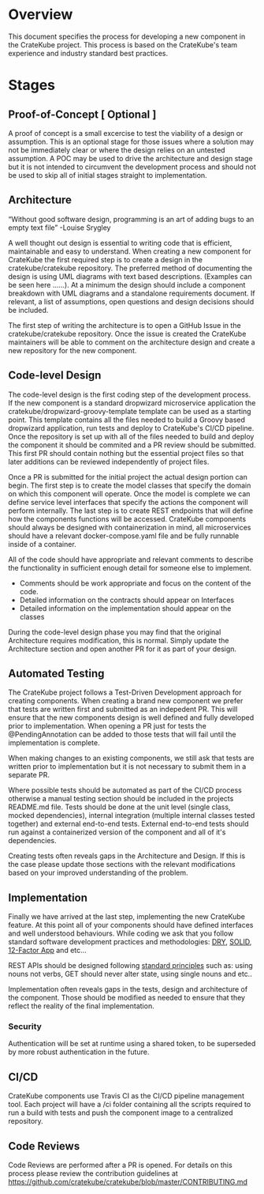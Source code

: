 # Overview
This document specifies the process for developing a new component in the CrateKube project. This process is based on the CrateKube's team experience and industry standard best practices. 

# Stages
##  Proof-of-Concept [ Optional ]
A proof of concept is a small excercise to test the viability of a design or assumption. This is an optional stage for those issues where a solution may not be immediately clear or where the design relies on an untested assumption. A POC may be used to drive the architecture and design stage but it is not intended to circumvent the development process and should not be used to skip all of initial stages straight to implementation. 

##  Architecture

“Without good software design, programming is an art of adding bugs to an empty text file” -Louise Srygley

A well thought out design is essential to writing code that is efficient, maintainable and easy to understand. When creating a new component for CrateKube the first required step is to create a design in the cratekube/cratekube repository. The preferred method of documenting the design is using UML diagrams with text based descriptions. (Examples can be seen here ......). At a minimum the design should include a component breakdown with UML diagrams and a standalone requirements document. If relevant, a list of assumptions, open questions and design decisions should be included. 

The first step of writing the architecture is to open a GitHub Issue in the cratekube/cratekube repository. Once the issue is created the CrateKube maintainers will be able to comment on the architecture design and create a new repository for the new component.

##  Code-level Design
The code-level design is the first coding step of the development process. If the new component is a standard dropwizard microservice application the cratekube/dropwizard-groovy-template template can be used as a starting point. This template contains all the files needed to build a Groovy based dropwizard application, run tests and deploy to CrateKube's CI/CD pipeline. Once the repository is set up with all of the files needed to build and deploy the component it should be commited and a PR review should be submitted. This first PR should contain nothing but the essential project files so that later additions can be reviewed independently of project files. 

Once a PR is submitted for the initial project the actual design portion can begin. The first step is to create the model classes that specify the domain on which this component will operate. Once the model is complete we can define service level interfaces that specify the actions the component will perform internally. The last step is to create REST endpoints that will define how the components functions will be accessed. CrateKube components should always be designed with containerization in mind, all microservices should have a relevant docker-compose.yaml file and be fully runnable inside of a container. 

All of the code should have appropriate and relevant comments to describe the functionality in sufficient enough detail for someone else to implement.
- Comments should be work appropriate and focus on the content of the code.
- Detailed information on the contracts should appear on Interfaces
- Detailed information on the implementation should appear on the classes 

During the code-level design phase you may find that the original Architecture requires modification, this is normal. Simply update the Architecture section and open another PR for it as part of your design.  

##  Automated Testing
The CrateKube project follows a Test-Driven Development approach for creating components. When creating a brand new component we prefer that tests are written first and submitted as an indepedent PR. This will ensure that the new components design is well defined and fully developed prior to implementation. When opening a PR just for tests the @PendingAnnotation can be added to those tests that will fail until the implementation is complete. 

When making changes to an existing components, we still ask that tests are written prior to implementation but it is not necessary to submit them in a separate PR. 

Where possible tests should be automated as part of the CI/CD process otherwise a manual testing section should be included in the projects README.md file. Tests should be done at the unit level (single class, mocked dependencies), internal integration (multiple internal classes tested together) and external end-to-end tests. External end-to-end tests should run against a containerized version of the component and all of it's dependencies. 

Creating tests often reveals gaps in the Architecture and Design. If this is the case please update those sections with the relevant modifications based on your improved understanding of the problem. 

##  Implementation 
Finally we have arrived at the last step, implementing the new CrateKube feature. At this point all of your components should have defined interfaces and well understood behaviours. While coding we ask that you follow standard software development practices and methodologies: [DRY](https://en.wikipedia.org/wiki/Don%27t_repeat_yourself), [SOLID](https://en.wikipedia.org/wiki/SOLID), [12-Factor App](https://12factor.net) and etc...

REST APIs should be designed following [standard principles](https://medium.com/@dilankam/restful-api-design-best-practices-principles-ded471f573f3) such as: using nouns not verbs, GET should never alter state, using single nouns and etc..

Implementation often reveals gaps in the tests, design and architecture of the component. Those should be modified as needed to ensure that they reflect the reality of the final implementation. 

### Security
Authentication will be set at runtime using a shared token, to be superseded by more robust authentication in the future.

## CI/CD
CrateKube components use Travis CI as the CI/CD pipeline management tool. Each project will have a /ci folder containing all the scripts required to run a build with tests and push the component image to a centralized repository. 

## Code Reviews
Code Reviews are performed after a PR is opened. For details on this process please review the contribution guidelines at https://github.com/cratekube/cratekube/blob/master/CONTRIBUTING.md

